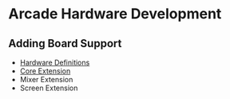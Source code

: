 # Arcade Hardware Development

## Adding Board Support

* [Hardware Definitions](/hardware/dev/hw-definition)
* [Core Extension](/hardware/dev/hw-core)
* Mixer Extension
* Screen Extension